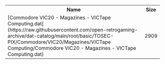 <table>
<tr><th>Name</th><th>Size</th></tr>
<tr><td>
[Commodore VIC20 - Magazines - VICTape Computing.dat](https://raw.githubusercontent.com/open-retrogaming-archive/dat-catalog/main/root/basic/TOSEC-PIX/Commodore/VIC20/Magazines/VICTape Computing/Commodore VIC20 - Magazines - VICTape Computing.dat)
</td><td>2909</td></tr>
</table>
